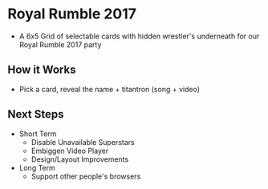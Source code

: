 # Royal Rumble 2017
- A 6x5 Grid of selectable cards with hidden wrestler's underneath for our Royal Rumble 2017 party

## How it Works
- Pick a card, reveal the name + titantron (song + video)

## Next Steps
- Short Term
	- Disable Unavailable Superstars
	- Embiggen Video Player
	- Design/Layout Improvements
- Long Term
	- Support other people's browsers
